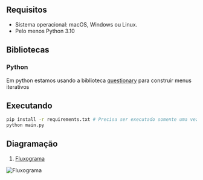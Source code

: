 ## Requisitos

* Sistema operacional: macOS, Windows ou Linux.
* Pelo menos Python 3.10

## Bibliotecas

### Python

Em python estamos usando a biblioteca [questionary](https://pypi.org/project/questionary/)
para construir menus iterativos

## Executando

```bash
pip install -r requirements.txt # Precisa ser executado somente uma vez
python main.py
```

## Diagramação

1. [Fluxograma](https://excalidraw.com/#json=PsigcNtTub5Ue5NuxRGe-,ISXxQ45dJVlkwuDjDSqhEA)


![Fluxograma](https://github.com/user-attachments/assets/9c5d7959-6ff6-46ec-84f3-7dcbebd397d6)
